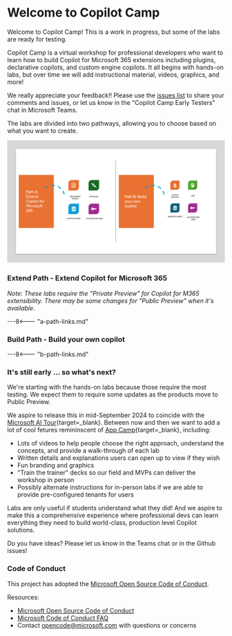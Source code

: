 # Welcome to Copilot Camp

Welcome to Copilot Camp! This is a work in progress, but some of the labs are ready for testing.

Copilot Camp is a virtual workshop for professional developers who want to learn how to build Copilot for Microsoft 365 extensions including plugins, declarative copilots, and custom engine copilots. It all begins with hands-on labs, but over time we will add instructional material, videos, graphics, and more!

We really appreciate your feedback!! Please use the [issues list](https://github.com/microsoft/copilot-camp/issues) to share your comments and issues, or let us know in the "Copilot Camp Early Testers" chat in Microsoft Teams.

The labs are divided into two pathways, allowing you to choose based on what you want to create.

![pathways](./assets/images/pathways.png)


### Extend Path - Extend Copilot for Microsoft 365

_Note: These labs require the "Private Preview" for Copilot for M365 extensibility. There may be some changes for "Public Preview" when it's available._

---8<--- "a-path-links.md"

### Build Path - Build your own copilot

---8<--- "b-path-links.md"

### It's still early ... so what's next?

We're starting with the hands-on labs because those require the most testing. We expect them to require some updates as the products move to Public Preview.

We aspire to release this in mid-September 2024 to coincide with the [Microsoft AI Tour](https://envision.microsoft.com/home#festivalblade1){target=_blank}. Between now and then we want to add a lot of cool fetures remininscent of [App Camp](https://aka.ms/app-camp){target=_blank}, including:

 * Lots of videos to help people choose the right approach, understand the concepts, and provide a walk-through of each lab
 * Written details and explanations users can open up to view if they wish
 * Fun branding and graphics
 * "Train the trainer" decks so our field and MVPs can deliver the workshop in person
 * Possibly alternate instructions for in-person labs if we are able to provide pre-configured tenants for users

Labs are only useful if students understand what they did! And we aspire to make this a comprehensive experience where professional devs can learn everything they need to build world-class, production level Copilot solutions.

Do you have ideas? Please let us know in the Teams chat or in the Github issues!

### Code of Conduct

This project has adopted the [Microsoft Open Source Code of Conduct](https://opensource.microsoft.com/codeofconduct/).

Resources:

- [Microsoft Open Source Code of Conduct](https://opensource.microsoft.com/codeofconduct/)
- [Microsoft Code of Conduct FAQ](https://opensource.microsoft.com/codeofconduct/faq/)
- Contact [opencode@microsoft.com](mailto:opencode@microsoft.com) with questions or concerns
